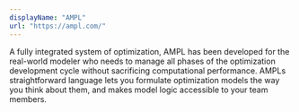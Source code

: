 ```yaml
---
displayName: "AMPL"
url: "https://ampl.com/"
---
```


A fully integrated system of optimization, AMPL has been developed for the real-world modeler who needs to manage all phases of the optimization development cycle without sacrificing  computational performance. AMPLs straightforward language lets you formulate optimization models the way you think about them, and makes  model logic accessible to your team members.